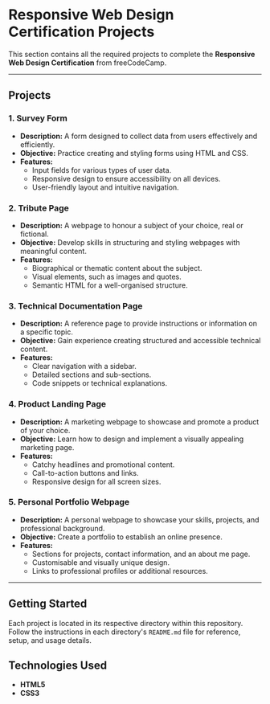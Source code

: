 # Responsive Web Design Certification Projects

This section contains all the required projects to complete the **Responsive Web Design Certification** from freeCodeCamp.

--------------------------------------------------------------------------------------------------------------------------

## Projects

### 1. Survey Form  
- **Description:** A form designed to collect data from users effectively and efficiently.  
- **Objective:** Practice creating and styling forms using HTML and CSS.  
- **Features:**  
  - Input fields for various types of user data.  
  - Responsive design to ensure accessibility on all devices.  
  - User-friendly layout and intuitive navigation.  

### 2. Tribute Page  
- **Description:** A webpage to honour a subject of your choice, real or fictional.  
- **Objective:** Develop skills in structuring and styling webpages with meaningful content.  
- **Features:**  
  - Biographical or thematic content about the subject.  
  - Visual elements, such as images and quotes.  
  - Semantic HTML for a well-organised structure.  

### 3. Technical Documentation Page  
- **Description:** A reference page to provide instructions or information on a specific topic.  
- **Objective:** Gain experience creating structured and accessible technical content.  
- **Features:**  
  - Clear navigation with a sidebar.  
  - Detailed sections and sub-sections.  
  - Code snippets or technical explanations.  

### 4. Product Landing Page  
- **Description:** A marketing webpage to showcase and promote a product of your choice.  
- **Objective:** Learn how to design and implement a visually appealing marketing page.  
- **Features:**  
  - Catchy headlines and promotional content.  
  - Call-to-action buttons and links.  
  - Responsive design for all screen sizes.  

### 5. Personal Portfolio Webpage  
- **Description:** A personal webpage to showcase your skills, projects, and professional background.  
- **Objective:** Create a portfolio to establish an online presence.  
- **Features:**  
  - Sections for projects, contact information, and an about me page.  
  - Customisable and visually unique design.  
  - Links to professional profiles or additional resources.  

------------------

## Getting Started

Each project is located in its respective directory within this repository. Follow the instructions in each directory's `README.md` file for reference, setup, and usage details.

## Technologies Used

- **HTML5**  
- **CSS3**
